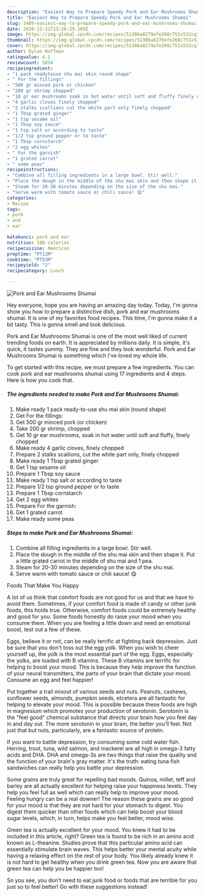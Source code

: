```yaml
---
description: "Easiest Way to Prepare Speedy Pork and Ear Mushrooms Shumai"
title: "Easiest Way to Prepare Speedy Pork and Ear Mushrooms Shumai"
slug: 1409-easiest-way-to-prepare-speedy-pork-and-ear-mushrooms-shumai
date: 2020-12-31T13:26:29.109Z
image: https://img-global.cpcdn.com/recipes/51386a8279afe260/751x532cq70/pork-and-ear-mushrooms-shumai-recipe-main-photo.jpg
thumbnail: https://img-global.cpcdn.com/recipes/51386a8279afe260/751x532cq70/pork-and-ear-mushrooms-shumai-recipe-main-photo.jpg
cover: https://img-global.cpcdn.com/recipes/51386a8279afe260/751x532cq70/pork-and-ear-mushrooms-shumai-recipe-main-photo.jpg
author: Dylan Hoffman
ratingvalue: 4.1
reviewcount: 5854
recipeingredient:
- "1 pack readytouse shu mai skin round shape"
- " For the fillings"
- "500 gr minced pork or chicken"
- "200 gr shrimp chopped"
- "10 gr ear mushrooms soak in hot water until soft and fluffy finely chopped"
- "4 garlic cloves finely chopped"
- "2 stalks scallions cut the white part only finely chopped"
- "1 Tbsp grated ginger"
- "1 tsp sesame oil"
- "1 Tbsp soy sauce"
- "1 tsp salt or according to taste"
- "1/2 tsp ground pepper or to taste"
- "1 Tbsp cornstarch"
- "2 egg whites"
- " For the garnish"
- "1 grated carrot"
- " some peas"
recipeinstructions:
- "Combine all filling ingredients in a large bowl. Stir well."
- "Place the dough in the middle of the shu mai skin and then shape it. Put a little grated carrot in the middle of shu mai and 1 pea."
- "Steam for 20-30 minutes depending on the size of the shu mai."
- "Serve warm with tomato sauce or chili sauce! 😋"
categories:
- Recipe
tags:
- pork
- and
- ear

katakunci: pork and ear 
nutrition: 188 calories
recipecuisine: American
preptime: "PT12M"
cooktime: "PT53M"
recipeyield: "2"
recipecategory: Lunch

---
```



![Pork and Ear Mushrooms Shumai](https://img-global.cpcdn.com/recipes/51386a8279afe260/751x532cq70/pork-and-ear-mushrooms-shumai-recipe-main-photo.jpg)

Hey everyone, hope you are having an amazing day today. Today, I'm gonna show you how to prepare a distinctive dish, pork and ear mushrooms shumai. It is one of my favorites food recipes. This time, I'm gonna make it a bit tasty. This is gonna smell and look delicious.



Pork and Ear Mushrooms Shumai is one of the most well liked of current trending foods on earth. It is appreciated by millions daily. It is simple, it's quick, it tastes yummy. They are fine and they look wonderful. Pork and Ear Mushrooms Shumai is something which I've loved my whole life.


To get started with this recipe, we must prepare a few ingredients. You can cook pork and ear mushrooms shumai using 17 ingredients and 4 steps. Here is how you cook that.

<!--inarticleads1-->

##### The ingredients needed to make Pork and Ear Mushrooms Shumai:

1. Make ready 1 pack ready-to-use shu mai skin (round shape)
1. Get  For the fillings:
1. Get 500 gr minced pork (or chicken)
1. Take 200 gr shrimp, chopped
1. Get 10 gr ear mushrooms, soak in hot water until soft and fluffy, finely chopped
1. Make ready 4 garlic cloves, finely chopped
1. Prepare 2 stalks scallions, cut the white part only, finely chopped
1. Make ready 1 Tbsp grated ginger
1. Get 1 tsp sesame oil
1. Prepare 1 Tbsp soy sauce
1. Make ready 1 tsp salt or according to taste
1. Prepare 1/2 tsp ground pepper or to taste
1. Prepare 1 Tbsp cornstarch
1. Get 2 egg whites
1. Prepare  For the garnish:
1. Get 1 grated carrot
1. Make ready  some peas




<!--inarticleads2-->

##### Steps to make Pork and Ear Mushrooms Shumai:

1. Combine all filling ingredients in a large bowl. Stir well.
1. Place the dough in the middle of the shu mai skin and then shape it. Put a little grated carrot in the middle of shu mai and 1 pea.
1. Steam for 20-30 minutes depending on the size of the shu mai.
1. Serve warm with tomato sauce or chili sauce! 😋




Foods That Make You Happy


A lot of us think that comfort foods are not good for us and that we have to avoid them. Sometimes, if your comfort food is made of candy or other junk foods, this holds true. Otherwise, comfort foods could be extremely healthy and good for you. Some foods honestly do raise your mood when you consume them. When you are feeling a little down and need an emotional boost, test out a few of these.

Eggs, believe it or not, can be really terrific at fighting back depression. Just be sure that you don't toss out the egg yolk. When you wish to cheer yourself up, the yolk is the most essential part of the egg. Eggs, especially the yolks, are loaded with B vitamins. These B vitamins are terrific for helping to boost your mood. This is because they help improve the function of your neural transmitters, the parts of your brain that dictate your mood. Consume an egg and feel happier!

Put together a trail mixout of various seeds and nuts. Peanuts, cashews, sunflower seeds, almonds, pumpkin seeds, etcetera are all fantastic for helping to elevate your mood. This is possible because these foods are high in magnesium which promotes your production of serotonin. Serotonin is the "feel good" chemical substance that directs your brain how you feel day in and day out. The more serotonin in your brain, the better you'll feel. Not just that but nuts, particularly, are a fantastic source of protein.

If you want to battle depression, try consuming some cold water fish. Herring, trout, tuna, wild salmon, and mackerel are all high in omega-3 fatty acids and DHA. DHA and omega-3s are two things that raise the quality and the function of your brain's gray matter. It's the truth: eating tuna fish sandwiches can really help you battle your depression. 

Some grains are truly great for repelling bad moods. Quinoa, millet, teff and barley are all actually excellent for helping raise your happiness levels. They help you feel full as well which can really help to improve your mood. Feeling hungry can be a real downer! The reason these grains are so good for your mood is that they are not hard for your stomach to digest. You digest them quicker than other foods which can help boost your blood sugar levels, which, in turn, helps make you feel better, mood wise.

Green tea is actually excellent for your mood. You knew it had to be included in this article, right? Green tea is found to be rich in an amino acid known as L-theanine. Studies prove that this particular amino acid can essentially stimulate brain waves. This helps better your mental acuity while having a relaxing effect on the rest of your body. You likely already knew it is not hard to get healthy when you drink green tea. Now you are aware that green tea can help you be happier too!

So you see, you don't need to eat junk food or foods that are terrible for you just so to feel better! Go  with  these suggestions  instead!

